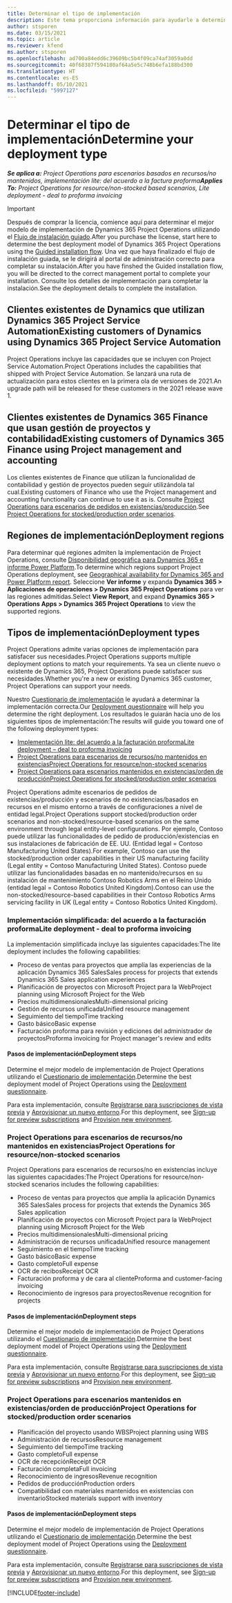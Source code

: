 ```yaml
---
title: Determinar el tipo de implementación
description: Este tema proporciona información para ayudarle a determinar el tipo de implementación correcto de las operaciones de proyecto para su empresa.
author: stsporen
ms.date: 03/15/2021
ms.topic: article
ms.reviewer: kfend
ms.author: stsporen
ms.openlocfilehash: ad700a84edd6c39609bc5b4f09ca74af3059a0dd
ms.sourcegitcommit: 40f68387f594180af64a5e5c748b6efa188bd300
ms.translationtype: HT
ms.contentlocale: es-ES
ms.lasthandoff: 05/10/2021
ms.locfileid: "5997127"
---
```

# <a name="determine-your-deployment-type"></a><span data-ttu-id="cf120-103">Determinar el tipo de implementación</span><span class="sxs-lookup"><span data-stu-id="cf120-103">Determine your deployment type</span></span>

<span data-ttu-id="cf120-104">_**Se aplica a:** Project Operations para escenarios basados en recursos/no mantenidos, implementación lite: del acuerdo a la factura proforma_</span><span class="sxs-lookup"><span data-stu-id="cf120-104">_**Applies To:** Project Operations for resource/non-stocked based scenarios, Lite deployment - deal to proforma invoicing_</span></span>

> [!IMPORTANT]
> <span data-ttu-id="cf120-105">Después de comprar la licencia, comience aquí para determinar el mejor modelo de implementación de Dynamics 365 Project Operations utilizando el [Flujo de instalación guiado](https://aka.ms/provisionprojectoperations).</span><span class="sxs-lookup"><span data-stu-id="cf120-105">After you purchase the license, start here to determine the best deployment model of Dynamics 365 Project Operations using the [Guided installation flow](https://aka.ms/provisionprojectoperations).</span></span>
> <span data-ttu-id="cf120-106">Una vez que haya finalizado el flujo de instalación guiada, se le dirigirá al portal de administración correcto para completar su instalación.</span><span class="sxs-lookup"><span data-stu-id="cf120-106">After you have finshed the Guided installation flow, you will be directed to the correct management portal to complete your installation.</span></span> <span data-ttu-id="cf120-107">Consulte los detalles de implementación para completar la instalación.</span><span class="sxs-lookup"><span data-stu-id="cf120-107">See the deployment details to complete the installation.</span></span>


## <a name="existing-customers-of-dynamics-using-dynamics-365-project-service-automation"></a><span data-ttu-id="cf120-108">Clientes existentes de Dynamics que utilizan Dynamics 365 Project Service Automation</span><span class="sxs-lookup"><span data-stu-id="cf120-108">Existing customers of Dynamics using Dynamics 365 Project Service Automation</span></span>
<span data-ttu-id="cf120-109">Project Operations incluye las capacidades que se incluyen con Project Service Automation.</span><span class="sxs-lookup"><span data-stu-id="cf120-109">Project Operations includes the capabilities that shipped with Project Service Automation.</span></span> <span data-ttu-id="cf120-110">Se lanzará una ruta de actualización para estos clientes en la primera ola de versiones de 2021.</span><span class="sxs-lookup"><span data-stu-id="cf120-110">An upgrade path will be released for these customers in the 2021 release wave 1.</span></span>

## <a name="existing-customers-of-dynamics-365-finance-using-project-management-and-accounting"></a><span data-ttu-id="cf120-111">Clientes existentes de Dynamics 365 Finance que usan gestión de proyectos y contabilidad</span><span class="sxs-lookup"><span data-stu-id="cf120-111">Existing customers of Dynamics 365 Finance using Project management and accounting</span></span> 

<span data-ttu-id="cf120-112">Los clientes existentes de Finance que utilizan la funcionalidad de contabilidad y gestión de proyectos pueden seguir utilizándola tal cual.</span><span class="sxs-lookup"><span data-stu-id="cf120-112">Existing customers of Finance who use the Project management and accounting functionality can continue to use it as is.</span></span> <span data-ttu-id="cf120-113">Consulte [Project Operations para escenarios de pedidos en existencias/producción](#pma).</span><span class="sxs-lookup"><span data-stu-id="cf120-113">See [Project Operations for stocked/production order scenarios](#pma).</span></span>


## <a name="deployment-regions"></a><span data-ttu-id="cf120-114">Regiones de implementación</span><span class="sxs-lookup"><span data-stu-id="cf120-114">Deployment regions</span></span>
<span data-ttu-id="cf120-115">Para determinar qué regiones admiten la implementación de Project Operations, consulte [Disponibilidad geográfica para Dynamics 365 e informe Power Platform](https://dynamics.microsoft.com/en-us/geographic-availability/).</span><span class="sxs-lookup"><span data-stu-id="cf120-115">To determine which regions support Project Operations deployment, see [Geographical availability for Dynamics 365 and Power Platform report](https://dynamics.microsoft.com/en-us/geographic-availability/).</span></span> <span data-ttu-id="cf120-116">Seleccione **Ver informe** y expanda **Dynamics 365 > Aplicaciones de operaciones > Dynamics 365 Project Operations** para ver las regiones admitidas.</span><span class="sxs-lookup"><span data-stu-id="cf120-116">Select **View Report**, and expand **Dynamics 365 > Operations Apps > Dynamics 365 Project Operations** to view the supported regions.</span></span>

## <a name="deployment-types"></a><span data-ttu-id="cf120-117">Tipos de implementación</span><span class="sxs-lookup"><span data-stu-id="cf120-117">Deployment types</span></span>
<span data-ttu-id="cf120-118">Project Operations admite varias opciones de implementación para satisfacer sus necesidades.</span><span class="sxs-lookup"><span data-stu-id="cf120-118">Project Operations supports multiple deployment options to match your requirements.</span></span> <span data-ttu-id="cf120-119">Ya sea un cliente nuevo o existente de Dynamics 365, Project Operations puede satisfacer sus necesidades.</span><span class="sxs-lookup"><span data-stu-id="cf120-119">Whether you're a new or existing Dynamics 365 customer, Project Operations can support your needs.</span></span>

<span data-ttu-id="cf120-120">Nuestro [Cuestionario de implementación](https://aka.ms/provisionprojectoperations) le ayudará a determinar la implementación correcta.</span><span class="sxs-lookup"><span data-stu-id="cf120-120">Our [Deployment questionnaire](https://aka.ms/provisionprojectoperations) will help you determine the right deployment.</span></span> <span data-ttu-id="cf120-121">Los resultados le guiarán hacia uno de los siguientes tipos de implementación:</span><span class="sxs-lookup"><span data-stu-id="cf120-121">The results will guide you toward one of the following deployment types:</span></span>

- [<span data-ttu-id="cf120-122">Implementación lite: del acuerdo a la facturación proforma</span><span class="sxs-lookup"><span data-stu-id="cf120-122">Lite deployment – deal to proforma invoicing</span></span>](#lite)
- [<span data-ttu-id="cf120-123">Project Operations para escenarios de recursos/no mantenidos en existencias</span><span class="sxs-lookup"><span data-stu-id="cf120-123">Project Operations for resource/non-stocked scenarios</span></span>](#integrated)
- [<span data-ttu-id="cf120-124">Project Operations para escenarios mantenidos en existencias/orden de producción</span><span class="sxs-lookup"><span data-stu-id="cf120-124">Project Operations for stocked/production order scenarios</span></span>](#pma)

<span data-ttu-id="cf120-125">Project Operations admite escenarios de pedidos de existencias/producción y escenarios de no existencias/basados en recursos en el mismo entorno a través de configuraciones a nivel de entidad legal.</span><span class="sxs-lookup"><span data-stu-id="cf120-125">Project Operations support stocked/production order scenarios and non-stocked/resource-based scenarios on the same environment through legal entity-level configurations.</span></span> <span data-ttu-id="cf120-126">Por ejemplo, Contoso puede utilizar las funcionalidades de pedido de producción/existencias en sus instalaciones de fabricación de EE. UU. (Entidad legal = Contoso Manufacturing United States).</span><span class="sxs-lookup"><span data-stu-id="cf120-126">For example, Contoso can use the stocked/production order capabilities in their US manufacturing facility (Legal entity = Contoso Manufacturing United States).</span></span> <span data-ttu-id="cf120-127">Contoso puede utilizar las funcionalidades basadas en no mantenido/recursos en su instalación de mantenimiento Contoso Robotics Arms en el Reino Unido (entidad legal = Contoso Robotics United Kingdom).</span><span class="sxs-lookup"><span data-stu-id="cf120-127">Contoso can use the non-stocked/resource-based capabilities in their Contoso Robotics Arms servicing facility in UK (Legal entity = Contoso Robotics United Kingdom).</span></span>

### <a name="lite-deployment---deal-to-proforma-invoicing"></a><a  name="lite"></a><span data-ttu-id="cf120-128">Implementación simplificada: del acuerdo a la facturación proforma</span><span class="sxs-lookup"><span data-stu-id="cf120-128">Lite deployment - deal to proforma invoicing</span></span>

<span data-ttu-id="cf120-129">La implementación simplificada incluye las siguientes capacidades:</span><span class="sxs-lookup"><span data-stu-id="cf120-129">The lite deployment includes the following capabilities:</span></span>

- <span data-ttu-id="cf120-130">Proceso de ventas para proyectos que amplía las experiencias de la aplicación Dynamics 365 Sales</span><span class="sxs-lookup"><span data-stu-id="cf120-130">Sales process for projects that extends Dynamics 365 Sales application experiences</span></span>
- <span data-ttu-id="cf120-131">Planificación de proyectos con Microsoft Project para la Web</span><span class="sxs-lookup"><span data-stu-id="cf120-131">Project planning using Microsoft Project for the Web</span></span>
- <span data-ttu-id="cf120-132">Precios multidimensionales</span><span class="sxs-lookup"><span data-stu-id="cf120-132">Multi-dimensional pricing</span></span>
- <span data-ttu-id="cf120-133">Gestión de recursos unificada</span><span class="sxs-lookup"><span data-stu-id="cf120-133">Unified resource management</span></span>
- <span data-ttu-id="cf120-134">Seguimiento del tiempo</span><span class="sxs-lookup"><span data-stu-id="cf120-134">Time tracking</span></span>
- <span data-ttu-id="cf120-135">Gasto básico</span><span class="sxs-lookup"><span data-stu-id="cf120-135">Basic expense</span></span>
- <span data-ttu-id="cf120-136">Facturación proforma para revisión y ediciones del administrador de proyectos</span><span class="sxs-lookup"><span data-stu-id="cf120-136">Proforma invoicing for Project manager's review and edits</span></span> 

#### <a name="deployment-steps"></a><span data-ttu-id="cf120-137">Pasos de implementación</span><span class="sxs-lookup"><span data-stu-id="cf120-137">Deployment steps</span></span>
<span data-ttu-id="cf120-138">Determine el mejor modelo de implementación de Project Operations utilizando el [Cuestionario de implementación](https://aka.ms/provisionprojectoperations).</span><span class="sxs-lookup"><span data-stu-id="cf120-138">Determine the best deployment model of Project Operations using the [Deployment questionnaire](https://aka.ms/provisionprojectoperations).</span></span>

<span data-ttu-id="cf120-139">Para esta implementación, consulte [Registrarse para suscripciones de vista previa](lite-preview-subscription-sign-up.md) y [Aprovisionar un nuevo entorno](lite-deployment.md).</span><span class="sxs-lookup"><span data-stu-id="cf120-139">For this deployment, see [Sign-up for preview subscriptions](lite-preview-subscription-sign-up.md) and [Provision new environment](lite-deployment.md).</span></span> 


### <a name="project-operations-for-resourcenon-stocked-scenarios"></a><a name="integrated"></a><span data-ttu-id="cf120-140">Project Operations para escenarios de recursos/no mantenidos en existencias</span><span class="sxs-lookup"><span data-stu-id="cf120-140">Project Operations for resource/non-stocked scenarios</span></span>
<span data-ttu-id="cf120-141">Project Operations para escenarios de recursos/no en existencias incluye las siguientes capacidades:</span><span class="sxs-lookup"><span data-stu-id="cf120-141">The Project Operations for resource/non-stocked scenarios includes the following capabilities:</span></span>
 
- <span data-ttu-id="cf120-142">Proceso de ventas para proyectos que amplía la aplicación Dynamics 365 Sales</span><span class="sxs-lookup"><span data-stu-id="cf120-142">Sales process for projects that extends the Dynamics 365 Sales application</span></span>
- <span data-ttu-id="cf120-143">Planificación de proyectos con Microsoft Project para la Web</span><span class="sxs-lookup"><span data-stu-id="cf120-143">Project planning using Microsoft Project for the Web</span></span>
- <span data-ttu-id="cf120-144">Precios multidimensionales</span><span class="sxs-lookup"><span data-stu-id="cf120-144">Multi-dimensional pricing</span></span>
- <span data-ttu-id="cf120-145">Administración de recursos unificada</span><span class="sxs-lookup"><span data-stu-id="cf120-145">Unified resource management</span></span>
- <span data-ttu-id="cf120-146">Seguimiento en el tiempo</span><span class="sxs-lookup"><span data-stu-id="cf120-146">Time tracking</span></span>
- <span data-ttu-id="cf120-147">Gasto básico</span><span class="sxs-lookup"><span data-stu-id="cf120-147">Basic expense</span></span>
- <span data-ttu-id="cf120-148">Gasto completo</span><span class="sxs-lookup"><span data-stu-id="cf120-148">Full expense</span></span>
- <span data-ttu-id="cf120-149">OCR de recibos</span><span class="sxs-lookup"><span data-stu-id="cf120-149">Receipt OCR</span></span>
- <span data-ttu-id="cf120-150">Facturación proforma y de cara al cliente</span><span class="sxs-lookup"><span data-stu-id="cf120-150">Proforma and customer-facing invoicing</span></span> 
- <span data-ttu-id="cf120-151">Reconocimiento de ingresos para proyectos</span><span class="sxs-lookup"><span data-stu-id="cf120-151">Revenue recognition for projects</span></span>

#### <a name="deployment-steps"></a><span data-ttu-id="cf120-152">Pasos de implementación</span><span class="sxs-lookup"><span data-stu-id="cf120-152">Deployment steps</span></span>
<span data-ttu-id="cf120-153">Determine el mejor modelo de implementación de Project Operations utilizando el [Cuestionario de implementación](https://aka.ms/provisionprojectoperations).</span><span class="sxs-lookup"><span data-stu-id="cf120-153">Determine the best deployment model of Project Operations using the [Deployment questionnaire](https://aka.ms/provisionprojectoperations).</span></span>

<span data-ttu-id="cf120-154">Para esta implementación, consulte [Registrarse para suscripciones de vista previa](resource-sign-up-preview-subscription.md) y [Aprovisionar un nuevo entorno](resource-provision-new-environment.md).</span><span class="sxs-lookup"><span data-stu-id="cf120-154">For this deployment, see [Sign-up for preview subscriptions](resource-sign-up-preview-subscription.md) and [Provision new environment](resource-provision-new-environment.md).</span></span> 


### <a name="project-operations-for-stockedproduction-order-scenarios"></a><a name="pma"></a><span data-ttu-id="cf120-155">Project Operations para escenarios mantenidos en existencias/orden de producción</span><span class="sxs-lookup"><span data-stu-id="cf120-155">Project Operations for stocked/production order scenarios</span></span>

- <span data-ttu-id="cf120-156">Planificación del proyecto usando WBS</span><span class="sxs-lookup"><span data-stu-id="cf120-156">Project planning using WBS</span></span>
- <span data-ttu-id="cf120-157">Administración de recursos</span><span class="sxs-lookup"><span data-stu-id="cf120-157">Resource management</span></span>
- <span data-ttu-id="cf120-158">Seguimiento del tiempo</span><span class="sxs-lookup"><span data-stu-id="cf120-158">Time tracking</span></span>
- <span data-ttu-id="cf120-159">Gasto completo</span><span class="sxs-lookup"><span data-stu-id="cf120-159">Full expense</span></span>
- <span data-ttu-id="cf120-160">OCR de recepción</span><span class="sxs-lookup"><span data-stu-id="cf120-160">Receipt OCR</span></span>
- <span data-ttu-id="cf120-161">Facturación completa</span><span class="sxs-lookup"><span data-stu-id="cf120-161">Full invoicing</span></span>
- <span data-ttu-id="cf120-162">Reconocimiento de ingresos</span><span class="sxs-lookup"><span data-stu-id="cf120-162">Revenue recognition</span></span>
- <span data-ttu-id="cf120-163">Pedidos de producción</span><span class="sxs-lookup"><span data-stu-id="cf120-163">Production orders</span></span>
- <span data-ttu-id="cf120-164">Compatibilidad con materiales mantenidos en existencias con inventario</span><span class="sxs-lookup"><span data-stu-id="cf120-164">Stocked materials support with inventory</span></span>

#### <a name="deployment-steps"></a><span data-ttu-id="cf120-165">Pasos de implementación</span><span class="sxs-lookup"><span data-stu-id="cf120-165">Deployment steps</span></span>
<span data-ttu-id="cf120-166">Determine el mejor modelo de implementación de Project Operations utilizando el [Cuestionario de implementación](https://aka.ms/provisionprojectoperations).</span><span class="sxs-lookup"><span data-stu-id="cf120-166">Determine the best deployment model of Project Operations using the [Deployment questionnaire](https://aka.ms/provisionprojectoperations).</span></span>

<span data-ttu-id="cf120-167">Para esta implementación, consulte [Registrarse para suscripciones de vista previa](/dynamics365/fin-ops-core/dev-itpro/dev-tools/sign-up-preview-subscription?toc=%2fdynamics365%2ffinance%2ftoc.json) y [Aprovisionar un nuevo entorno](/dynamics365/fin-ops-core/dev-itpro/deployment/deploy-demo-environment?toc=%2fdynamics365%2ffinance%2ftoc.json).</span><span class="sxs-lookup"><span data-stu-id="cf120-167">For this deployment, see [Sign-up for preview subscriptions](/dynamics365/fin-ops-core/dev-itpro/dev-tools/sign-up-preview-subscription?toc=%2fdynamics365%2ffinance%2ftoc.json) and [Provision new environment](/dynamics365/fin-ops-core/dev-itpro/deployment/deploy-demo-environment?toc=%2fdynamics365%2ffinance%2ftoc.json).</span></span> 



[!INCLUDE[footer-include](../includes/footer-banner.md)]